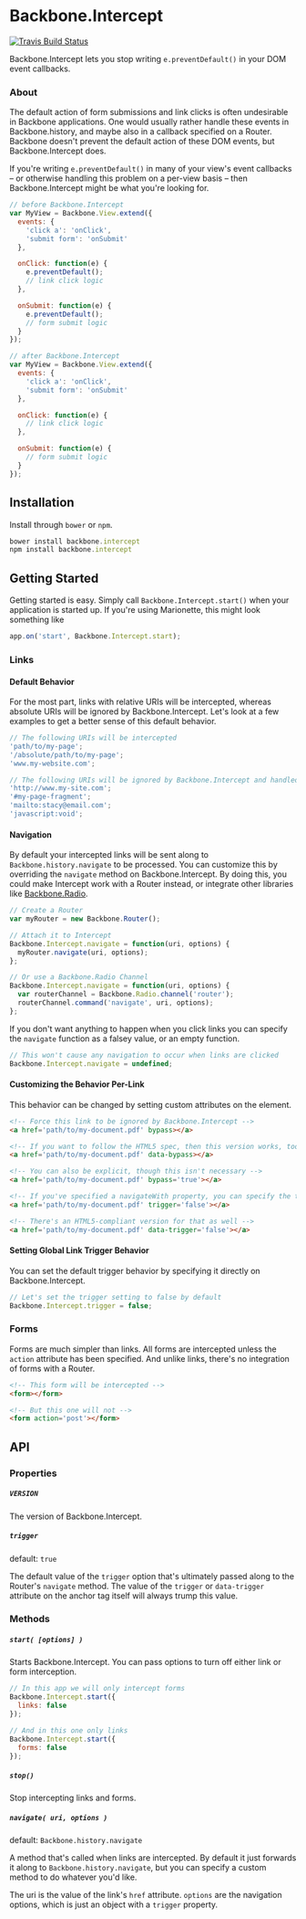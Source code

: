 # Backbone.Intercept

[![Travis Build Status](http://img.shields.io/travis/jmeas/backbone.intercept.svg?style=flat)](https://travis-ci.org/jmeas/backbone.intercept)

Backbone.Intercept lets you stop writing `e.preventDefault()` in your DOM event callbacks.

### About

The default action of form submissions and link clicks is often undesirable in Backbone applications. One would usually rather handle these events in Backbone.history, and maybe also in a callback specified on a Router. Backbone doesn't prevent
the default action of these DOM events, but Backbone.Intercept does.

If you're writing `e.preventDefault()` in many of your view's event callbacks – or otherwise handling this problem on a per-view
basis – then Backbone.Intercept might be what you're looking for.

```js
// before Backbone.Intercept
var MyView = Backbone.View.extend({
  events: {
    'click a': 'onClick',
    'submit form': 'onSubmit'
  },

  onClick: function(e) {
    e.preventDefault();
    // link click logic
  },

  onSubmit: function(e) {
    e.preventDefault();
    // form submit logic
  }
});

// after Backbone.Intercept
var MyView = Backbone.View.extend({
  events: {
    'click a': 'onClick',
    'submit form': 'onSubmit'
  },

  onClick: function(e) {
    // link click logic
  },

  onSubmit: function(e) {
    // form submit logic
  }
});
```

## Installation

Install through `bower` or `npm`.

```js
bower install backbone.intercept
npm install backbone.intercept
```

## Getting Started

Getting started is easy. Simply call `Backbone.Intercept.start()` when your application is started up. If
you're using Marionette, this might look something like

```js
app.on('start', Backbone.Intercept.start);
```

### Links

#### Default Behavior

For the most part, links with relative URIs will be intercepted, whereas absolute URIs will be ignored by Backbone.Intercept.
Let's look at a few examples to get a better sense of this default behavior.

```js
// The following URIs will be intercepted
'path/to/my-page';
'/absolute/path/to/my-page';
'www.my-website.com';

// The following URIs will be ignored by Backbone.Intercept and handled like normal
'http://www.my-site.com';
'#my-page-fragment';
'mailto:stacy@email.com';
'javascript:void';
```

#### Navigation

By default your intercepted links will be sent along to `Backbone.history.navigate` to be processed. You can customize this
by overriding the `navigate` method on Backbone.Intercept. By doing this, you could make Intercept work with a Router instead,
or integrate other libraries like [Backbone.Radio](https://github.com/marionettejs/backbone.radio).

```js
// Create a Router
var myRouter = new Backbone.Router();

// Attach it to Intercept
Backbone.Intercept.navigate = function(uri, options) {
  myRouter.navigate(uri, options);
};

// Or use a Backbone.Radio Channel
Backbone.Intercept.navigate = function(uri, options) {
  var routerChannel = Backbone.Radio.channel('router');
  routerChannel.command('navigate', uri, options);
};
```

If you don't want anything to happen when you click links you can specify the `navigate` function as a falsey value,
or an empty function.

```js
// This won't cause any navigation to occur when links are clicked
Backbone.Intercept.navigate = undefined;
```

#### Customizing the Behavior Per-Link

This behavior can be changed by setting custom attributes on the element.

```html
<!-- Force this link to be ignored by Backbone.Intercept -->
<a href='path/to/my-document.pdf' bypass></a>

<!-- If you want to follow the HTML5 spec, then this version works, too -->
<a href='path/to/my-document.pdf' data-bypass></a>

<!-- You can also be explicit, though this isn't necessary -->
<a href='path/to/my-document.pdf' bypass='true'></a>

<!-- If you've specified a navigateWith property, you can specify the trigger as an attribute -->
<a href='path/to/my-document.pdf' trigger='false'></a>

<!-- There's an HTML5-compliant version for that as well -->
<a href='path/to/my-document.pdf' data-trigger='false'></a>
```

#### Setting Global Link Trigger Behavior

You can set the default trigger behavior by specifying it directly on Backbone.Intercept.

```js
// Let's set the trigger setting to false by default
Backbone.Intercept.trigger = false;
```

### Forms

Forms are much simpler than links. All forms are intercepted unless the `action` attribute has been specified. And unlike links, there's
no integration of forms with a Router.

```html
<!-- This form will be intercepted -->
<form></form>

<!-- But this one will not -->
<form action='post'></form>
```

## API

### Properties

##### `VERSION`

The version of Backbone.Intercept.

##### `trigger`  
default: `true`

The default value of the `trigger` option that's ultimately passed along to the Router's `navigate` method. The value
of the `trigger` or `data-trigger` attribute on the anchor tag itself will always trump this value.

### Methods

##### `start( [options] )`

Starts Backbone.Intercept. You can pass options to turn off either link or form interception.

```js
// In this app we will only intercept forms
Backbone.Intercept.start({
  links: false
});

// And in this one only links
Backbone.Intercept.start({
  forms: false
});
```

##### `stop()`

Stop intercepting links and forms.

##### `navigate( uri, options )`  
default: `Backbone.history.navigate`

A method that's called when links are intercepted. By default it just forwards it along to `Backbone.history.navigate`, but you
can specify a custom method to do whatever you'd like.

The uri is the value of the link's `href` attribute. `options` are the navigation options, which is just an object
with a `trigger` property.
